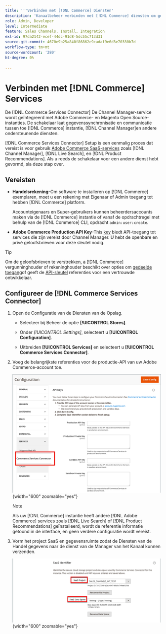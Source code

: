 ```yaml
---
title: '''Verbinden met [!DNL Commerce] Diensten'
description: 'Kanaalbeheer verbinden met [!DNL Commerce] diensten om gegevenssynchronisatie en communicatie tussen de [!DNL Commerce] bijvoorbeeld Channel Manager en andere ondersteunende services.'
role: Admin, Developer
level: Intermediate
feature: Sales Channels, Install, Integration
exl-id: 97da2142-ecef-44dc-91d8-5dc55c713d31
source-git-commit: 4670e9b25a840f86862c9cadaf9e6d3e70330b7d
workflow-type: tm+mt
source-wordcount: '280'
ht-degree: 0%

---
```



# Verbinden met [!DNL Commerce] Services

De [!DNL Commerce Services Connector] De Channel Manager-service wordt geïntegreerd met Adobe Commerce- en Magento Open Source-instanties. De schakelaar laat gegevenssynchronisatie en communicatie tussen toe [!DNL Commerce] instantie, [!DNL Channel Manager]en andere ondersteunende diensten.

[!DNL Commerce Services Connector] Setup is een eenmalig proces dat vereist is voor gebruik [Adobe Commerce SaaS-services](https://experienceleague.adobe.com/docs/commerce-merchant-services/user-guides/home.html) zoals [!DNL Channel Manager], [!DNL Live Search], en [!DNL Product Recommendations]. Als u reeds de schakelaar voor een andere dienst hebt gevormd, sla deze stap over.

## Vereisten

- **Handelsrekening**-Om software te installeren op [!DNL Commerce] exemplaren, moet u een rekening met Eigenaar of Admin toegang tot hebben [!DNL Commerce] platform.

  Accounteigenaars en Super-gebruikers kunnen beheerdersaccounts maken via de [!DNL Commerce] instantie of vanaf de opdrachtregel met behulp van de [!DNL Commerce] CLI, opdracht `admin:user:create`.

- **Adobe Commerce Production API Key**-This [key](https://experienceleague.adobe.com/docs/commerce-merchant-services/user-guides/integration-services/saas.html#genapikey) biedt API-toegang tot services die zijn vereist door Channel Manager. U hebt de openbare en privé geloofsbrieven voor deze sleutel nodig.

>[!TIP]
>
>Om de geloofsbrieven te verstrekken, a [!DNL Commerce] vergunninghouder of rekeninghouder beschikt over opties om [gedeelde toegang](https://experienceleague.adobe.com/docs/commerce-admin/start/commerce-account/commerce-account-share.html)of geeft de [API-sleutel](https://experienceleague.adobe.com/docs/commerce-merchant-services/user-guides/integration-services/saas.html) referenties voor een vertrouwde ontwikkelaar.

## Configureer de [!DNL Commerce Services Connector]

1. Open de Configuratie van de Diensten van de Opslag.

   - Selecteer bij Beheer de optie **[!UICONTROL Stores]**.

   - Onder *[!UICONTROL Settings]*, selecteert u **[!UICONTROL Configuration]**.

   - Uitbreiden **[!UICONTROL Services]** en selecteert u **[!UICONTROL Commerce Services Connector]**.

1. Voeg de belangrijkste referenties voor de productie-API van uw Adobe Commerce-account toe.

   ![[!DNL Commerce Services Connector] in de [!DNL Admin] weergave](assets/commerce-services-connector-admin-service-view.png){width="600" zoomable="yes"}


   >[!NOTE]
   >
   > Als uw [!DNL Commerce] instantie heeft andere [!DNL Adobe Commerce] services zoals [!DNL Live Search] of [!DNL Product Recommendations] geïnstalleerd, wordt de referentie informatie getoond in de interface, en geen verdere configuratie wordt vereist.

1. Vorm het project SaaS en gegevensruimte zodat de Diensten van de Handel gegevens naar de dienst van de Manager van het Kanaal kunnen verzenden.

   ![[!DNL Commerce Services Connector] SaaS-id-configuratie in de [!DNL Admin] weergave](assets/commerce-services-connector-saas-config.png){width="600" zoomable="yes"}

